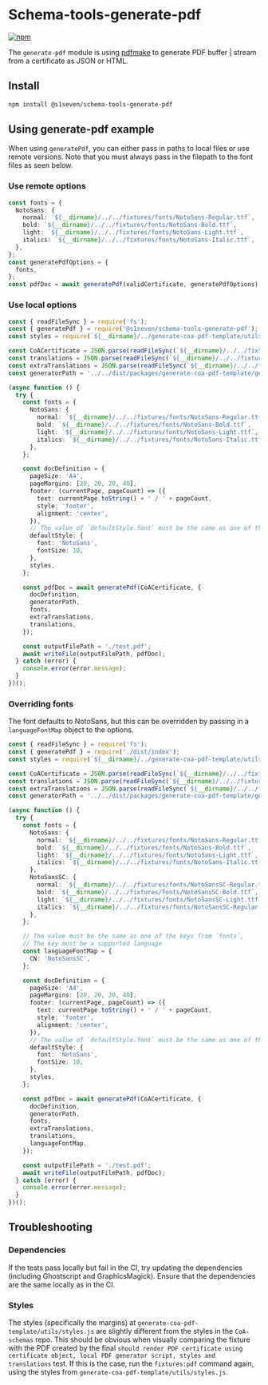 # Schema-tools-generate-pdf

[![npm][npm-image]][npm-url]

[npm-image]: https://img.shields.io/npm/v/@s1seven/schema-tools-generate-pdf.svg?style=flat
[npm-url]: https://npmjs.org/package/@s1seven/schema-tools-generate-pdf

The `generate-pdf` module is using [pdfmake] to generate PDF buffer | stream from a certificate as JSON or HTML.

## Install

```bash
npm install @s1seven/schema-tools-generate-pdf
```

[pdfmake]: https://www.npmjs.com/package/pdfmake

## Using generate-pdf example

When using `generatePdf`, you can either pass in paths to local files or use remote versions.
Note that you must always pass in the filepath to the font files as seen below.

### Use remote options

```ts
const fonts = {
  NotoSans: {
    normal: `${__dirname}/../../fixtures/fonts/NotoSans-Regular.ttf`,
    bold: `${__dirname}/../../fixtures/fonts/NotoSans-Bold.ttf`,
    light: `${__dirname}/../../fixtures/fonts/NotoSans-Light.ttf`,
    italics: `${__dirname}/../../fixtures/fonts/NotoSans-Italic.ttf`,
  },
};
const generatePdfOptions = {
  fonts,
};
const pdfDoc = await generatePdf(validCertificate, generatePdfOptions);
```

### Use local options

```ts
const { readFileSync } = require('fs');
const { generatePdf } = require('@s1seven/schema-tools-generate-pdf');
const styles = require(`${__dirname}/../generate-coa-pdf-template/utils/styles.js`);

const CoACertificate = JSON.parse(readFileSync(`${__dirname}/../../fixtures/CoA/v1.1.0/valid_cert.json`));
const translations = JSON.parse(readFileSync(`${__dirname}/../../fixtures/CoA/v1.1.0/translations.json`));
const extraTranslations = JSON.parse(readFileSync(`${__dirname}/../../fixtures/CoA/v1.1.0/extra_translations.json`));
const generatorPath = '../../dist/packages/generate-coa-pdf-template/generateContent.cjs';

(async function () {
  try {
    const fonts = {
      NotoSans: {
        normal: `${__dirname}/../../fixtures/fonts/NotoSans-Regular.ttf`,
        bold: `${__dirname}/../../fixtures/fonts/NotoSans-Bold.ttf`,
        light: `${__dirname}/../../fixtures/fonts/NotoSans-Light.ttf`,
        italics: `${__dirname}/../../fixtures/fonts/NotoSans-Italic.ttf`,
      },
    };

    const docDefinition = {
      pageSize: 'A4',
      pageMargins: [20, 20, 20, 40],
      footer: (currentPage, pageCount) => ({
        text: currentPage.toString() + ' / ' + pageCount,
        style: 'footer',
        alignment: 'center',
      }),
      // The value of `defaultStyle.font` must be the same as one of the keys from `fonts`,
      defaultStyle: {
        font: 'NotoSans',
        fontSize: 10,
      },
      styles,
    };

    const pdfDoc = await generatePdf(CoACertificate, {
      docDefinition,
      generatorPath,
      fonts,
      extraTranslations,
      translations,
    });

    const outputFilePath = './test.pdf';
    await writeFile(outputFilePath, pdfDoc);
  } catch (error) {
    console.error(error.message);
  }
})();
```

### Overriding fonts

The font defaults to NotoSans, but this can be overridden by passing in a `languageFontMap` object to the options.

```ts
const { readFileSync } = require('fs');
const { generatePdf } = require('./dist/index');
const styles = require(`${__dirname}/../generate-coa-pdf-template/utils/styles.js`);

const CoACertificate = JSON.parse(readFileSync(`${__dirname}/../../fixtures/CoA/v1.1.0/valid_cert.json`));
const translations = JSON.parse(readFileSync(`${__dirname}/../../fixtures/CoA/v1.1.0/translations.json`));
const extraTranslations = JSON.parse(readFileSync(`${__dirname}/../../fixtures/CoA/v1.1.0/extra_translations.json`));
const generatorPath = '../../dist/packages/generate-coa-pdf-template/generateContent.cjs';

(async function () {
  try {
    const fonts = {
      NotoSans: {
        normal: `${__dirname}/../../fixtures/fonts/NotoSans-Regular.ttf`,
        bold: `${__dirname}/../../fixtures/fonts/NotoSans-Bold.ttf`,
        light: `${__dirname}/../../fixtures/fonts/NotoSans-Light.ttf`,
        italics: `${__dirname}/../../fixtures/fonts/NotoSans-Italic.ttf`,
      },
      NotoSansSC: {
        normal: `${__dirname}/../../fixtures/fonts/NotoSansSC-Regular.ttf`,
        bold: `${__dirname}/../../fixtures/fonts/NotoSansSC-Bold.ttf`,
        light: `${__dirname}/../../fixtures/fonts/NotoSansSC-Light.ttf`,
        italics: `${__dirname}/../../fixtures/fonts/NotoSansSC-Regular.ttf`, // SC doesn't have italic
      },
    };

    // The value must be the same as one of the keys from `fonts`,
    // The key must be a supported language
    const languageFontMap = {
      CN: 'NotoSansSC',
    };

    const docDefinition = {
      pageSize: 'A4',
      pageMargins: [20, 20, 20, 40],
      footer: (currentPage, pageCount) => ({
        text: currentPage.toString() + ' / ' + pageCount,
        style: 'footer',
        alignment: 'center',
      }),
      // The value of `defaultStyle.font` must be the same as one of the keys from `fonts`,
      defaultStyle: {
        font: 'NotoSans',
        fontSize: 10,
      },
      styles,
    };

    const pdfDoc = await generatePdf(CoACertificate, {
      docDefinition,
      generatorPath,
      fonts,
      extraTranslations,
      translations,
      languageFontMap,
    });

    const outputFilePath = './test.pdf';
    await writeFile(outputFilePath, pdfDoc);
  } catch (error) {
    console.error(error.message);
  }
})();
```

## Troubleshooting

### Dependencies

If the tests pass locally but fail in the CI, try updating the dependencies (including Ghostscript and GraphicsMagick). Ensure that the dependencies are the same locally as in the CI.

### Styles

The styles (specifically the margins) at `generate-coa-pdf-template/utils/styles.js` are slightly different from the styles in the `CoA-schemas` repo. This should be obvious when visually comparing the fixture with the PDF created by the final `should render PDF certificate using certificate object, local PDF generator script, styles and translations` test. If this is the case, run the `fixtures:pdf` command again, using the styles from `generate-coa-pdf-template/utils/styles.js`.
